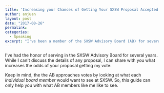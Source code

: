 ```yaml
---
title: 'Increasing your Chances of Getting Your SXSW Proposal Accepted'
author: anjuan
layout: post
date: "2017-08-26"
permalink:
categories:
  - Speaking
excerpt: "I've been a member of the SXSW Advisory Board (AB) for several years. As a member of the AB, I've reviewed hundreds of proposals submitted throug hthe PanelPicker interface. Here is what I consider when deciding if I should vote for a proposal to be a part of SXSW."
---
```


I've had the honor of serving in the SXSW Advisory Board for several years. While I can't discuss the details of any proposal, I can share with you what increases the odds of your proposal getting my vote.

Keep in mind, the the AB approaches votes by looking at what each *individual board member* would want to see at SXSW. So, this guide can only help you with what AB members like me like to see.

